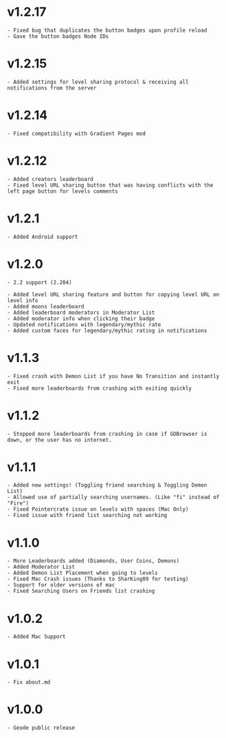 # v1.2.17
    - Fixed bug that duplicates the button badges upon profile reload
    - Gave the button badges Node IDs

# v1.2.15
    - Added settings for level sharing protocol & receiving all notifications from the server
# v1.2.14
    - Fixed compatibility with Gradient Pages mod
# v1.2.12
    - Added creators leaderboard
    - Fixed level URL sharing button that was having conflicts with the left page button for levels comments
# v1.2.1
    - Added Android support
# v1.2.0
    - 2.2 support (2.204)

    - Added level URL sharing feature and button for copying level URL on level info
    - Added moons leaderboard
    - Added leaderboard moderators in Moderator List
    - Added moderator info when clicking their badge
    - Updated notifications with legendary/mythic rate
    - Added custom faces for legendary/mythic rating in notifications
# v1.1.3 
    - Fixed crash with Demon List if you have No Transition and instantly exit
    - Fixed more leaderboards from crashing with exiting quickly
# v1.1.2
    - Stopped more leaderboards from crashing in case if GDBrowser is down, or the user has no internet.
# v1.1.1
    - Added new settings! (Toggling friend searching & Toggling Demon List)
    - Allowed use of partially searching usernames. (Like "fi" instead of "Fire")
    - Fixed Pointercrate issue on levels with spaces (Mac Only)
    - Fixed issue with friend list searching not working
# v1.1.0
    - More Leaderboards added (Diamonds, User Coins, Demons)
    - Added Moderator List
    - Added Demon List Placement when going to levels
    - Fixed Mac Crash issues (Thanks to SharKing09 for testing)
    - Support for older versions of mac
    - Fixed Searching Users on Friends list crashing
# v1.0.2 
    - Added Mac Support
# v1.0.1
    - Fix about.md
# v1.0.0
    - Geode public release
